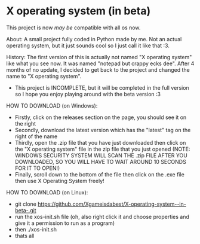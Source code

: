 # X operating system (in beta)
 
 This project is now *may be* compatible with all os now.
 
 About: A small project fully coded in Python made by me. Not an actual operating system, but it just sounds cool so I just call it like that :3.

History: The first version of this is actually not named "X operating system" like what you see now. It was named "notepad but crappy ecks dee". After 4 months of no update, I decided to get back to the project and changed the name to "X operating system".

- This project is INCOMPLETE, but it will be completed in the full version so I hope you enjoy playing around with the beta version :3

HOW TO DOWNLOAD (on Windows): 
- Firstly, click on the releases section on the page, you should see it on the right
- Secondly, download the latest version which has the "latest" tag on the right of the name
- Thirdly, open the .zip file that you have just downloaded then click on the "X operating system" file in the zip file that you just opened
(NOTE: WINDOWS SECURITY SYSTEM WILL SCAN THE .zip FILE AFTER YOU DOWNLOADED, SO YOU WILL HAVE TO WAIT AROUND 10 SECONDS FOR IT TO OPEN!)
- Finally, scroll down to the bottom of the file then click on the .exe file then use X Operating System freely!

HOW TO DOWNLOAD (on Linux):
- git clone https://github.com/Xgameisdabest/X-operating-system--in-beta-.git
- run the xos-init.sh file (oh, also right click it and choose properties and give it a permission to run as a program)
- then ./xos-init.sh
- thats all
